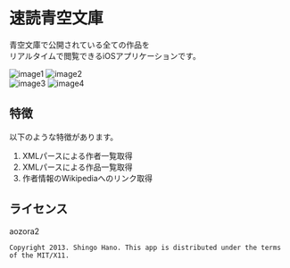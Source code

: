 速読青空文庫
======================

青空文庫で公開されている全ての作品を  
リアルタイムで閲覧できるiOSアプリケーションです。  
  
  
![image1](http://nntp.ie-t.net/images/aozora1.png)
![image2](http://nntp.ie-t.net/images/aozora2.png)  
![image3](http://nntp.ie-t.net/images/aozora3.png)
![image4](http://nntp.ie-t.net/images/aozora4.png)  
  
  
特徴
------
以下のような特徴があります。  
1. XMLパースによる作者一覧取得  
2. XMLパースによる作品一覧取得  
3. 作者情報のWikipediaへのリンク取得  
  

ライセンス
------
aozora2  
  
`Copyright 2013. Shingo Hano. This app is distributed under the terms of the MIT/X11.`  
  
